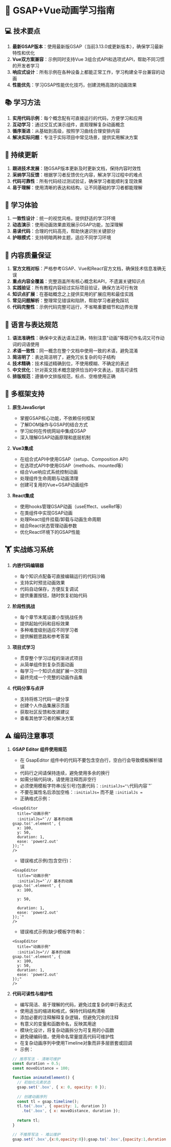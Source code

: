 # 🚀 GSAP+Vue动画学习指南

## 💻 技术要点

1. **最新GSAP版本**：使用最新版GSAP（当前3.13.0或更新版本），确保学习最新特性和优化
2. **Vue双方案兼容**：示例同时支持Vue 3组合式API和选项式API，帮助不同习惯的开发者学习
3. **响应式设计**：所有示例在各种设备上都能正常工作，学习构建全平台兼容的动画
4. **性能优先**：学习GSAP性能优化技巧，创建流畅高效的动画效果

## 📚 学习方法

1. **实用代码示例**：每个概念配有可直接运行的代码，方便学习和应用
2. **互动学习**：通过交互式演示组件，直观理解复杂动画概念
3. **循序渐进**：从基础到高级，按照学习曲线合理安排内容
4. **解决实际问题**：专注于实际项目中常见场景，提供实用解决方案

## 🔄 持续更新

1. **跟进技术发展**：随GSAP版本更新及时更新文档，保持内容时效性
2. **采纳学习反馈**：根据学习者反馈优化内容，解决学习过程中的难点
3. **代码可靠性**：所有代码经过测试验证，确保学习者能顺利复现效果
4. **易于理解**：使用清晰的表达和结构，让不同基础的学习者都能理解

## 🎨 学习体验

1. **一致性设计**：统一的视觉风格，提供舒适的学习环境
2. **动态演示**：使用动画效果直观展示GSAP功能，加深理解
3. **易读代码**：合理的代码高亮，帮助快速识别关键部分
4. **护眼模式**：支持明暗两种主题，适应不同学习环境

## 📖 内容质量保证

1. **官方文档对标**：严格参考GSAP、Vue和React官方文档，确保技术信息准确无误
2. **重点内容全覆盖**：完整涵盖所有核心概念和API，不遗漏关键知识点
3. **实践验证**：所有教程内容经过实际项目验证，确保方法可行有效
4. **知识点扩展**：在基础概念之上提供实用的扩展应用和最佳实践
5. **常见问题解析**：整理常见错误和陷阱，帮助学习者避免踩坑
6. **代码完整性**：示例代码完整可运行，不省略重要细节和边界处理

## 📝 语言与表达规范

1. **语法准确性**：确保中文表达语法正确，特别注意"动画"等既可作名词又可作动词的词语使用
2. **术语一致性**：同一概念在整个文档中使用一致的术语，避免混淆
3. **简洁明了**：表达简洁明了，避免冗长复杂的句子结构
4. **技术精确**：技术描述精确到位，不使用模糊、不确定的表述
5. **中文优化**：针对英文技术概念提供恰当的中文表达，提高可读性
6. **排版规范**：遵循中文排版规范，标点、空格使用正确

## 🔮 多框架支持

1. **原生JavaScript**
   - 掌握GSAP核心功能，不依赖任何框架
   - 了解DOM操作与GSAP的结合方式
   - 学习如何在传统网站中集成GSAP
   - 深入理解GSAP动画原理和底层机制

2. **Vue3集成**
   - 在组合式API中使用GSAP（setup、Composition API）
   - 在选项式API中使用GSAP（methods、mounted等）
   - 结合Vue响应式系统控制动画
   - 处理组件生命周期与动画清理
   - 创建可复用的Vue+GSAP动画组件

3. **React集成**
   - 使用hooks管理GSAP动画（useEffect、useRef等）
   - 在类组件中实现GSAP动画
   - 处理React组件挂载/卸载与动画生命周期
   - 结合React状态管理动画参数
   - 优化React环境下的GSAP性能

## 🏋️ 实战练习系统

1. **内嵌代码编辑器**
   - 每个知识点配备可直接编辑运行的代码沙箱
   - 支持实时预览动画效果
   - 代码自动保存，方便反复调试
   - 提供重置按钮，随时恢复初始代码

2. **阶段性挑战**
   - 每个章节末尾设置小型挑战任务
   - 提供起始代码和目标效果
   - 多种难度级别适应不同学习者
   - 提供解题思路和参考答案

3. **项目式学习**
   - 贯穿整个学习过程的渐进式项目
   - 从简单组件到复杂页面动画
   - 每学习一个知识点就扩展一次项目
   - 最终完成一个完整的动画作品集

4. **代码分享与点评**
   - 支持将练习代码一键分享
   - 创建个人作品集展示页面
   - 获取社区反馈和改进建议
   - 查看其他学习者的解决方案

## ⚠️ 编码注意事项

1. **GSAP Editor 组件使用规范**
   - 在 GsapEditor 组件中的代码不要包含空白行，空白行会导致模板解析错误
   - 代码行之间请保持连续，避免使用多余的换行
   - 如需分隔代码块，请使用注释而非空行
   - 必须使用模板字符串(反引号)包裹代码：`:initialJs="\`代码内容\`"`
   - 不要在属性名后添加空格：`:initialJs=` 而不是 `:initialJs =`
   - 正确格式示例：
   ```vue
   <GsapEditor 
     title="动画示例"
     :initialJs="`// 基本的动画
   gsap.to('.element', {
     x: 100,
     y: 50,
     duration: 1,
     ease: 'power2.out'
   });`"
   />
   ```
   - 错误格式示例(包含空行)：
   ```vue
   <GsapEditor 
     title="动画示例"
     :initialJs="`// 基本的动画
   gsap.to('.element', {
     x: 100,
     
     y: 50,
     
     duration: 1,
     ease: 'power2.out'
   });`"
   />
   ```
   - 错误格式示例(缺少模板字符串)：
   ```vue
   <GsapEditor 
     title="动画示例"
     :initialJs="// 基本的动画
   gsap.to('.element', {
     x: 100,
     y: 50,
     duration: 1,
     ease: 'power2.out'
   });"
   />
   ```

2. **代码可读性与维护性**
   - 编写简洁、易于理解的代码，避免过度复杂的单行表达式
   - 使用适当的缩进和格式，保持代码结构清晰
   - 添加必要的注释解释复杂逻辑，但避免冗余的注释
   - 有意义的变量和函数命名，反映其用途
   - 模块化设计，将复杂动画拆分为可复用的小函数
   - 避免硬编码值，使用命名常量提高代码可维护性
   - 在复杂动画序列中使用Timeline对象而非多层嵌套或回调
   - 示例：
   ```js
   // 推荐写法 - 清晰可维护
   const duration = 0.5;
   const moveDistance = 100;
   
   function animateElement() {
     // 初始化元素状态
     gsap.set('.box', { x: 0, opacity: 0 });
     
     // 创建动画序列
     const tl = gsap.timeline();
     tl.to('.box', { opacity: 1, duration })
       .to('.box', { x: moveDistance, duration });
     
     return tl;
   }
   
   // 不推荐写法 - 难以维护
   gsap.set('.box',{x:0,opacity:0});gsap.to('.box',{opacity:1,duration:0.5,onComplete:()=>gsap.to('.box',{x:100,duration:0.5})});
   ``` 
